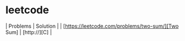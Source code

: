 # leetcode

| Problems | Solution |
| [https://leetcode.com/problems/two-sum/][Two Sum] | [http://][C] |
